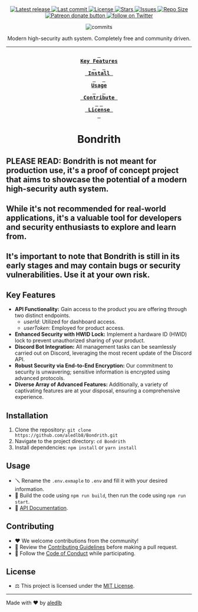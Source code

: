 <div align="center">
    <a href="https://github.com/aledlb8/Bondrith/releases/latest">
      <img alt="Latest release" src="https://img.shields.io/github/v/release/aledlb8/Bondrith?style=for-the-badge&logo=starship&color=C9CBFF&logoColor=D9E0EE&labelColor=302D41" />
    </a>
    <a href="https://github.com/aledlb8/Bondrith/pulse">
      <img alt="Last commit" src="https://img.shields.io/github/last-commit/aledlb8/Bondrith?style=for-the-badge&logo=starship&color=8bd5ca&logoColor=D9E0EE&labelColor=302D41"/>
    </a>
    <a href="https://github.com/aledlb8/Bondrith/blob/main/LICENSE">
      <img alt="License" src="https://img.shields.io/github/license/aledlb8/Bondrith?style=for-the-badge&logo=starship&color=ee999f&logoColor=D9E0EE&labelColor=302D41" />
    </a>
    <a href="https://github.com/aledlb8/Bondrith/stargazers">
      <img alt="Stars" src="https://img.shields.io/github/stars/aledlb8/Bondrith?style=for-the-badge&logo=starship&color=c69ff5&logoColor=D9E0EE&labelColor=302D41" />
    </a>
    <a href="https://github.com/aledlb8/Bondrith/issues">
      <img alt="Issues" src="https://img.shields.io/github/issues/aledlb8/Bondrith?style=for-the-badge&logo=bilibili&color=F5E0DC&logoColor=D9E0EE&labelColor=302D41" />
    </a>
    <a href="https://github.com/aledlb8/Bondrith">
      <img alt="Repo Size" src="https://img.shields.io/github/repo-size/aledlb8/Bondrith?color=%23DDB6F2&label=SIZE&logo=codesandbox&style=for-the-badge&logoColor=D9E0EE&labelColor=302D41" />
    </a>
    <a href="https://patreon.com/aledlb8" title="Donate to this project using Patreon">
      <img alt="Patreon donate button" src="https://img.shields.io/badge/patreon-donate-yellow.svg?style=for-the-badge&logo=starship&color=f5a97f&logoColor=D9E0EE&labelColor=302D41" />
    </a>
    <a href="https://twitter.com/intent/follow?screen_name=aledlb8">
      <img alt="follow on Twitter" src="https://img.shields.io/twitter/follow/aledlb8?style=for-the-badge&logo=twitter&color=8aadf3&logoColor=D9E0EE&labelColor=302D41" />
    </a>

  <p align="center">
    <img src="https://stars.medv.io/aledlb8/Bondrith.svg", title="commits"/>
  </p>

Modern high-security auth system. Completely free and community driven.

---

**[<kbd> <br> Key Features <br> </kbd>][KeyFeatures]** 
**[<kbd> <br> Install <br> </kbd>][Install]** 
**[<kbd> <br> Usage <br> </kbd>][Usage]** 
**[<kbd> <br> Contribute <br> </kbd>][Contribute]**
**[<kbd> <br> License <br> </kbd>][License]**
</div>

<h1 align="center">Bondrith</h1>

## PLEASE READ: Bondrith is not meant for production use, it's a proof of concept project that aims to showcase the potential of a modern high-security auth system.

## While it's not recommended for real-world applications, it's a valuable tool for developers and security enthusiasts to explore and learn from.

## It's important to note that Bondrith is still in its early stages and may contain bugs or security vulnerabilities. Use it at your own risk.

## Key Features

- **API Functionality:** Gain access to the product you are offering through two distinct endpoints.
  - _userId_: Utilized for dashboard access.
  - _userToken_: Employed for product access.
- **Enhanced Security with HWID Lock:** Implement a hardware ID (HWID) lock to prevent unauthorized sharing of your product.
- **Discord Bot Integration:** All management tasks can be seamlessly carried out on Discord, leveraging the most recent update of the Discord API.
- **Robust Security via End-to-End Encryption:** Our commitment to security is unwavering; sensitive information is encrypted using advanced protocols.
- **Diverse Array of Advanced Features:** Additionally, a variety of captivating features are at your disposal, ensuring a comprehensive experience.

## Installation

1. Clone the repository: `git clone https://github.com/aledlb8/Bondrith.git`
2. Navigate to the project directory: `cd Bondrith`
3. Install dependencies: `npm install` or `yarn install`

## Usage

- 🪛 Rename the `.env.exmaple` to `.env` and fill it with your desired information.
- 🚀 Build the code using `npm run build`, then run the code using `npm run start`.
- 📖 [API Documentation](DOCUMENTATION.md).

## Contributing

- ❤️ We welcome contributions from the community!
- 🤝 Review the [Contributing Guidelines](CONTRIBUTING.md) before making a pull request.
- 👏 Follow the [Code of Conduct](CODE_OF_CONDUCT.md) while participating.

## License

- ⚖️ This project is licensed under the [MIT License](LICENSE).

---

[KeyFeatures]: https://github.com/aledlb8/Bondrith#key-features
[Install]: https://github.com/aledlb8/Bondrith#installation
[Usage]: https://github.com/aledlb8/Bondrith#usage
[Contribute]: https://github.com/aledlb8/Bondrith/blob/master/CONTRIBUTING.md
[License]: https://github.com/aledlb8/Bondrith/blob/master/LICENSE

Made with ❤️ by [aledlb](https://aledlb.vercel.app)